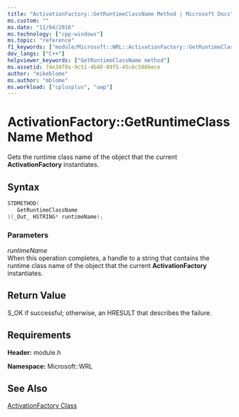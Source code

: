 ```yaml
---
title: "ActivationFactory::GetRuntimeClassName Method | Microsoft Docs"
ms.custom: ""
ms.date: "11/04/2016"
ms.technology: ["cpp-windows"]
ms.topic: "reference"
f1_keywords: ["module/Microsoft::WRL::ActivationFactory::GetRuntimeClassName"]
dev_langs: ["C++"]
helpviewer_keywords: ["GetRuntimeClassName method"]
ms.assetid: 74e34f0a-9c51-4b40-89f5-45c6c5886ece
author: "mikeblome"
ms.author: "mblome"
ms.workload: ["cplusplus", "uwp"]
---
```

# ActivationFactory::GetRuntimeClassName Method

Gets the runtime class name of the object that the current **ActivationFactory** instantiates.

## Syntax

```cpp
STDMETHOD(
   GetRuntimeClassName
)(_Out_ HSTRING* runtimeName);
```

### Parameters

*runtimeName*  
When this operation completes, a handle to a string that contains the runtime class name of the object that the current **ActivationFactory** instantiates.

## Return Value

S_OK if successful; otherwise, an HRESULT that describes the failure.

## Requirements

**Header:** module.h

**Namespace:** Microsoft::WRL

## See Also

[ActivationFactory Class](../windows/activationfactory-class.md)